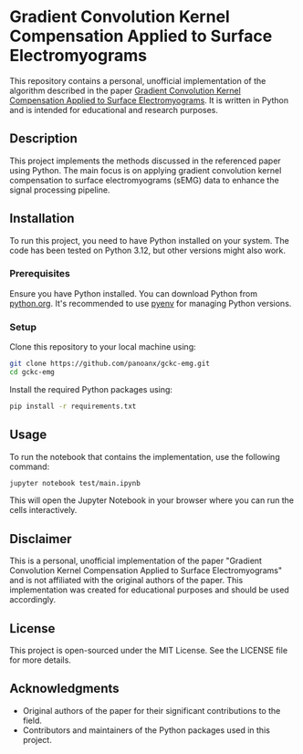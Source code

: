 # Gradient Convolution Kernel Compensation Applied to Surface Electromyograms

This repository contains a personal, unofficial implementation of the algorithm described in the paper [Gradient Convolution Kernel Compensation Applied to Surface Electromyograms](https://link.springer.com/chapter/10.1007/978-3-540-74494-8_77).  It is written in Python and is intended for educational and research purposes.

## Description

This project implements the methods discussed in the referenced paper using Python. The main focus is on applying gradient convolution kernel compensation to surface electromyograms (sEMG) data to enhance the signal processing pipeline.

## Installation

To run this project, you need to have Python installed on your system. The code has been tested on Python 3.12, but other versions might also work.

### Prerequisites

Ensure you have Python installed. You can download Python from [python.org](https://www.python.org/downloads/). It's recommended to use [pyenv](https://github.com/pyenv/pyenv) for managing Python versions.

### Setup

Clone this repository to your local machine using:

```sh
git clone https://github.com/panoanx/gckc-emg.git
cd gckc-emg
```

Install the required Python packages using:

```sh
pip install -r requirements.txt
```

## Usage

To run the notebook that contains the implementation, use the following command:

```sh
jupyter notebook test/main.ipynb
```

This will open the Jupyter Notebook in your browser where you can run the cells interactively.

## Disclaimer

This is a personal, unofficial implementation of the paper "Gradient Convolution Kernel Compensation Applied to Surface Electromyograms" and is not affiliated with the original authors of the paper. This implementation was created for educational purposes and should be used accordingly.

## License

This project is open-sourced under the MIT License. See the LICENSE file for more details.

## Acknowledgments

- Original authors of the paper for their significant contributions to the field.
- Contributors and maintainers of the Python packages used in this project.